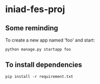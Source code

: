 # iniad-fes-proj
## Some reminding 
To create a new app named 'foo' and start:
```
python manage.py startapp foo
```

## To install dependencies
```
pip install -r requirement.txt
```
